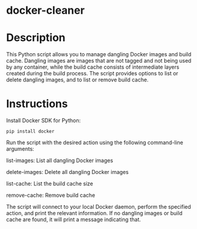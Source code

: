 # docker-cleaner

# Description

This Python script allows you to manage dangling Docker images and build cache. Dangling images are images that are not tagged and not being used by any container, while the build cache consists of intermediate layers created during the build process. The script provides options to list or delete dangling images, and to list or remove build cache.

# Instructions

Install Docker SDK for Python:

	pip install docker

Run the script with the desired action using the following command-line arguments:

list-images: List all dangling Docker images

delete-images: Delete all dangling Docker images

list-cache: List the build cache size

remove-cache: Remove build cache


The script will connect to your local Docker daemon, perform the specified action, and print the relevant information. If no dangling images or build cache are found, it will print a message indicating that.
